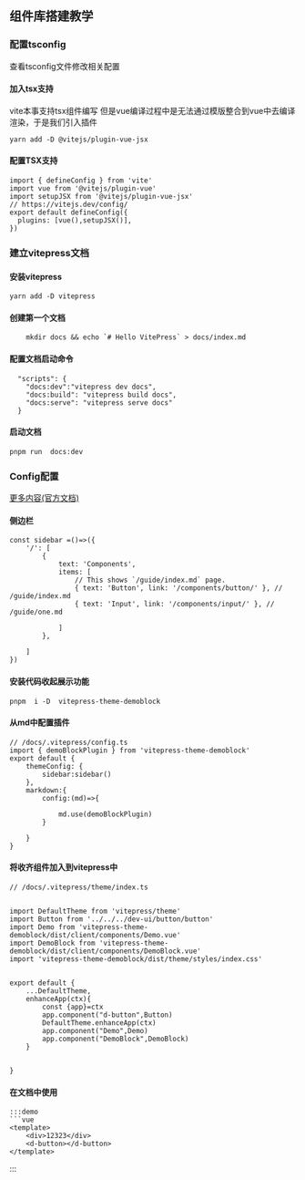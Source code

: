 



## 组件库搭建教学
### 配置tsconfig
查看tsconfig文件修改相关配置

#### 加入tsx支持
vite本事支持tsx组件编写 但是vue编译过程中是无法通过模版整合到vue中去编译渲染，于是我们引入插件
```
yarn add -D @vitejs/plugin-vue-jsx
```
#### 配置TSX支持
```
import { defineConfig } from 'vite'
import vue from '@vitejs/plugin-vue'
import setupJSX from '@vitejs/plugin-vue-jsx'
// https://vitejs.dev/config/
export default defineConfig({
  plugins: [vue(),setupJSX()],
})

```

### 建立vitepress文档

#### 安装vitepress

```
yarn add -D vitepress
```
#### 创建第一个文档
```
    mkdir docs && echo `# Hello VitePress` > docs/index.md 
```

#### 配置文档启动命令
```
  "scripts": {
    "docs:dev":"vitepress dev docs",
    "docs:build": "vitepress build docs",
    "docs:serve": "vitepress serve docs"
  }
```
#### 启动文档

```
pnpm run  docs:dev
```

#### 

### Config配置
[更多内容(官方文档)](https://vitepress.vuejs.org/guide/theme-sidebar)

####  侧边栏
```
const sidebar =()=>({
    '/': [
        {
            text: 'Components',
            items: [
                // This shows `/guide/index.md` page.
                { text: 'Button', link: '/components/button/' }, // /guide/index.md
                { text: 'Input', link: '/components/input/' }, // /guide/one.md

            ]
        },

    ]
})

```
#### 安装代码收起展示功能
```
pnpm  i -D  vitepress-theme-demoblock

```
#### 从md中配置插件
```
// /docs/.vitepress/config.ts
import { demoBlockPlugin } from 'vitepress-theme-demoblock'
export default {
    themeConfig: {
        sidebar:sidebar()
    },
    markdown:{
        config:(md)=>{
    
            md.use(demoBlockPlugin)
        }

    }
}
```
#### 将收齐组件加入到vitepress中
```
// /docs/.vitepress/theme/index.ts


import DefaultTheme from 'vitepress/theme'
import Button from '../../../dev-ui/button/button'
import Demo from 'vitepress-theme-demoblock/dist/client/components/Demo.vue'
import DemoBlock from 'vitepress-theme-demoblock/dist/client/components/DemoBlock.vue'
import 'vitepress-theme-demoblock/dist/theme/styles/index.css'


export default {
    ...DefaultTheme,
    enhanceApp(ctx){
        const {app}=ctx
        app.component("d-button",Button)
        DefaultTheme.enhanceApp(ctx)
        app.component("Demo",Demo)
        app.component("DemoBlock",DemoBlock)
    }

 
}

```
#### 在文档中使用
```
:::demo 
```vue  
<template>
    <div>12323</div>
    <d-button></d-button>
</template>
```
:::
```


